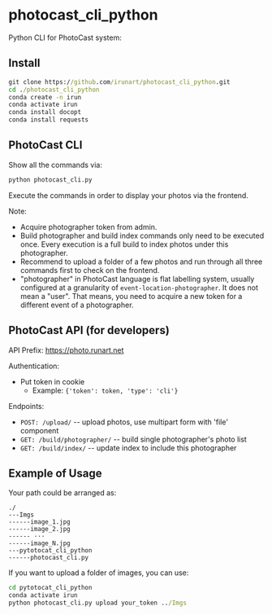 # photocast_cli_python

Python CLI for PhotoCast system:
## Install


```cmd
git clone https://github.com/irunart/photocast_cli_python.git
cd ./photocast_cli_python
conda create -n irun
conda activate irun
conda install docopt
conda install requests
```

## PhotoCast CLI

Show all the commands via:

```python
python photocast_cli.py
```

Execute the commands in order to display your photos via the frontend.

Note:

- Acquire photographer token from admin.
- Build photographer and build index commands only need to be executed once. Every execution is a full build to index photos under this photographer.
- Recommend to upload a folder of a few photos and run through all three commands first to check on the frontend.
- "photographer" in PhotoCast language is flat labelling system, usually configured at a granularity of `event-location-photographer`. It does not mean a "user". That means, you need to acquire a new token for a different event of a photographer.


## PhotoCast API (for developers)

API Prefix: https://photo.runart.net

Authentication:
- Put token in cookie
  - Example: `{'token': token, 'type': 'cli'}`

Endpoints:

- `POST: /upload/` -- upload photos, use multipart form with 'file' component
- `GET: /build/photographer/` -- build single photographer's photo list
- `GET: /build/index/` -- update index to include this photographer

## Example of Usage
Your path could be arranged as:
```
./
---Imgs
------image_1.jpg
------image_2.jpg
------ ···
------image_N.jpg
---pytotocat_cli_python
------photocast_cli.py
```
If you want to upload a folder of images, you can use:
```cmd
cd pytotocat_cli_python
conda activate irun
python photocast_cli.py upload your_token ../Imgs
```
